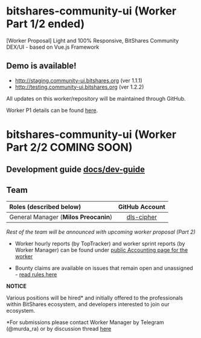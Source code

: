 # bitshares-community-ui (Worker Part 1/2 ended)
[Worker Proposal] Light and 100% Responsive, BitShares Community DEX/UI - based on Vue.js Framework

## Demo is available!

- http://staging.community-ui.bitshares.org (ver 1.1.1)
- http://testing.community-ui.bitshares.org (ver 1.2.2)

All updates on this worker/repository will be maintained through GitHub. 

Worker P1 details can be found [here](https://www.bitshares.foundation/workers/2018-08-trusty-community-ui-p1).

# bitshares-community-ui (Worker Part 2/2 COMING SOON)

## Development guide [docs/dev-guide](docs/dev-guide.md)

## Team 

| Roles (described below)             | GitHub Account |
|:---------------------------------- |:-------------:|
| General Manager (**Milos Preocanin**)   |  [dls-cipher](https://github.com/dls-cipher)     |

*Rest of the team will be announced with upcoming worker proposal (Part 2)*

- Worker hourly reports (by TopTracker) and worker sprint reports (by Worker Manager) can be found under [public Accounting page for the worker](https://workers.bitshares.foundation/201808-trusty-community-ui-p1)

- Bounty claims are available on issues that remain open and unassigned - [read rules here](https://github.com/bitshares/bitshares-community-ui/blob/master/BOUNTY-RULES.md)

**NOTICE**

Various positions will be hired* and initially offered to the professionals within BitShares ecosystem, and developers interested to join our ecosystem.


*For submissions please contact Worker Manager by Telegram (@murda_ra) or by discussion thread [here](https://bitsharestalk.org/index.php?topic=26873.0)
